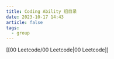 ```yaml
---
title: Coding Ability 组目录
date: 2023-10-17 14:43
article: false
tags:
  - group
---
```

[[00 Leetcode/00 Leetcode|00 Leetcode]]
